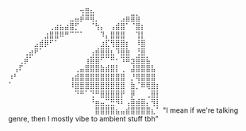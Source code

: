 ⠀⠀⠀⠀⠀⠀⠀⠀⠀⠀⠀⠀⠀⠀⢤⣶⣄⠀⠀⠀⠀⠀⠀⠀⠀⠀⠀⠀⠀⠀
⠀⠀⠀⠀⠀⠀⠀⠀⠀⠀⠀⠀⣀⣤⡾⠿⢿⡀⠀⠀⠀⠀⣠⣶⣿⣷⠀⠀⠀⠀
⠀⠀⠀⠀⠀⠀⠀⠀⢀⣴⣦⣴⣿⡋⠀⠀⠈⢳⡄⠀⢠⣾⣿⠁⠈⣿⡆⠀⠀⠀
⠀⠀⠀⠀⠀⠀⠀⣰⣿⣿⠿⠛⠉⠉⠁⠀⠀⠀⠹⡄⣿⣿⣿⠀⠀⢹⡇⠀⠀⠀
⠀⠀⠀⠀⠀⣠⣾⡿⠋⠁⠀⠀⠀⠀⠀⠀⠀⠀⣰⣏⢻⣿⣿⡆⠀⠸⣿⠀⠀⠀
⠀⠀⠀⢀⣴⠟⠁⠀⠀⠀⠀⠀⠀⠀⠀⠀⢠⣾⣿⣿⣆⠹⣿⣷⠀⢘⣿⠀⠀⠀
⠀⠀⢀⡾⠁⠀⠀⠀⠀⠀⠀⠀⠀⠀⠀⢰⣿⣿⠋⠉⠛⠂⠹⠿⣲⣿⣿⣧⠀⠀
⠀⢠⠏⠀⠀⠀⠀⠀⠀⠀⠀⠀⠀⢀⣤⣿⣿⣿⣷⣾⣿⡇⢀⠀⣼⣿⣿⣿⣧⠀
⠰⠃⠀⠀⠀⠀⠀⠀⠀⠀⠀⠀⢠⣾⣿⣿⣿⣿⣿⣿⣿⣿⣿⠀⡘⢿⣿⣿⣿⠀
⠁⠀⠀⠀⠀⠀⠀⠀⠀⠀⠀⠀⠸⣿⣿⣿⣿⣿⣿⣿⣿⣿⣿⠀⣷⡈⠿⢿⣿⡆
⠀⠀⠀⠀⠀⠀⠀⠀⠀⠀⠀⠀⠀⠙⠛⠁⢙⠛⣿⣿⣿⣿⡟⠀⡿⠀⠀⢀⣿⡇
⠀⠀⠀⠀⠀⠀⠀⠀⠀⠀⠀⠀⠀⠀⠀⠀⠘⣶⣤⣉⣛⠻⠇⢠⣿⣾⣿⡄⢻⡇
⠀⠀⠀⠀⠀⠀⠀⠀⠀⠀⠀⠀⠀⠀⠀⠀⠀⣿⣿⣿⣿⣦⣤⣾⣿⣿⣿⣿⣆⠁
"I mean if we're talking genre, then I mostly vibe to ambient stuff tbh"
